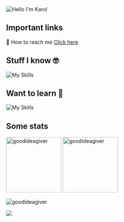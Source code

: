 <img alt="Hello I'm Karol" align="center" src="https://readme-typing-svg.demolab.com?font=Fira+Code&size=19&pause=1000&color=A66FFF&center=false&vCenter=true&width=435&lines=Hello+I'm+Karol">

## Important links

📧 How to reach me [Click here](https://purpleblack.dev/contact)

## Stuff I know 🤓

![My Skills](https://skillicons.dev/icons?i=git,github,typescript,react,nextjs,jest,css,sass,astro,tailwind,cypress,docker&perline=6)

## Want to learn 🧠

![My Skills](https://skillicons.dev/icons?i=rust,kubernetes,angular,nodejs,webflow&perline=5)

## Some stats

<span>
<img  height="150px" src="https://github-readme-stats.vercel.app/api/top-langs?username=goodideagiver&show_icons=true&locale=en&layout=compact&theme=transparent" alt="goodideagiver" /> 
</span>
<span>
<img height="150px" src="https://github-readme-stats.vercel.app/api?username=goodideagiver&show_icons=true&locale=en&theme=transparent" alt="goodideagiver" />
</span>

<p align="left"> <img src="https://komarev.com/ghpvc/?username=goodideagiver&label=Profile%20views&color=0e75b6&style=flat" alt="goodideagiver" /> </p>

![](https://stackoverflow-readme-profile.johannchopin.fr/profile-small/18716142)
